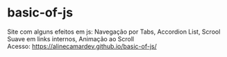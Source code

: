 # basic-of-js
Site com alguns efeitos em js: Navegação por Tabs, Accordion List, Scrool Suave em links internos, Animação ao Scroll<br>
Acesso: https://alinecamardev.github.io/basic-of-js/
